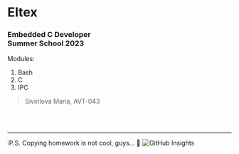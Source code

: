 # Eltex
### Embedded C Developer<br /> Summer School 2023<br />
Modules:
1. Bash
2. C
3. IPC
>Sivirilova Maria, AVT-043

<br /><br />
____

❕P.S. Copying homework is not cool, guys... 👀
![GitHub Insights](https://ic.wampi.ru/2023/07/29/GitHub-Insights.png)
